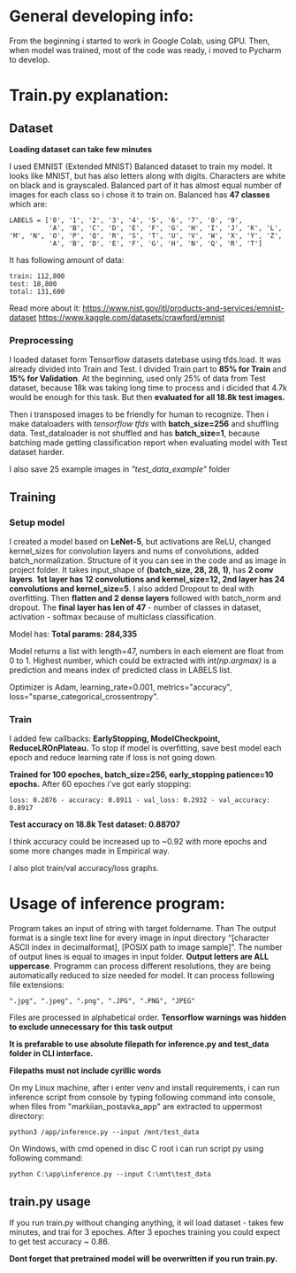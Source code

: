 # General developing info:
From the beginning i started to work in Google Colab, using GPU. Then, when model was trained, most of the code was ready, i moved to Pycharm to develop.

# Train.py explanation:
## Dataset
**Loading dataset can take few minutes**

I used EMNIST (Extended MNIST) Balanced dataset to train my model. It looks like MNIST, but has also letters along with digits. Characters are white on black and is grayscaled. Balanced part of it has almost equal number of images for each class so i chose it to train on. Balanced has **47 classes** which are: 

```
LABELS = ['0', '1', '2', '3', '4', '5', '6', '7', '8', '9', 
          'A', 'B', 'C', 'D', 'E', 'F', 'G', 'H', 'I', 'J', 'K', 'L', 'M', 'N', 'O', 'P', 'Q', 'R', 'S', 'T', 'U', 'V', 'W', 'X', 'Y', 'Z',
          'A', 'B', 'D', 'E', 'F', 'G', 'H', 'N', 'Q', 'R', 'T']
```
It has following amount of data:
```
train: 112,800
test: 18,800
total: 131,600
```
Read more about it:
https://www.nist.gov/itl/products-and-services/emnist-dataset
https://www.kaggle.com/datasets/crawford/emnist

### Preprocessing

I loaded dataset form Tensorflow datasets datebase using tfds.load. It was already divided into Train and Test. I divided Train part to **85% for Train** and **15% for Validation**. At the  beginning, used only 25% of data from Test dataset, because 18k was taking long time to process and i dicided that 4.7k would be enough for this task. But then **evaluated for all 18.8k test images.**

Then i transposed images to be friendly for human to recognize. 
Then i make dataloaders with *tensorflow tfds* with **batch_size=256** and shuffling data. Test_dataloader is not shuffled and has **batch_size=1**, because batching made getting classification report when evaluating model with Test dataset harder.

I also save 25 example images in *"test_data_example"* folder

## Training
### Setup model
I created a model based on **LeNet-5**, but activations are ReLU, changed kernel_sizes for convolution layers and nums of convolutions, added batch_normalization. Structure of it you can see in the code and as image in project folder. It takes input_shape of **(batch_size, 28, 28, 1)**, has **2 conv layers**. **1st layer has 12 convolutions and kernel_size=12, 2nd layer has 24 convolutions and kernel_size=5**. I also added Dropout to deal with overfitting. Then **flatten and 2 dense layers** followed with batch_norm and dropout. The **final layer has len of 47** - number of classes in dataset, activation - softmax because of multiclass classification. 

Model has: **Total params: 284,335**

Model returns a list with length=47, numbers in each element are float from 0 to 1. Highest number, which could be extracted with *int(np.argmax)* is a prediction and means index of predicted class in LABELS list.

Optimizer is Adam, learning_rate=0.001, metrics="accuracy", loss="sparse_categorical_crossentropy". 

### Train
I added few callbacks: **EarlyStopping, ModelCheckpoint, ReduceLROnPlateau.** 
To stop if model is overfitting, save best model each epoch and reduce learning rate if loss is not going down.

**Trained for 100 epoches, batch_size=256, early_stopping patience=10 epochs.**
After 60 epoches i've got early stopping: 
```
loss: 0.2876 - accuracy: 0.8911 - val_loss: 0.2932 - val_accuracy: 0.8917
```
**Test accuracy on 18.8k Test dataset: 0.88707**

I think accuracy could be increased up to ~0.92 with more epochs and some more changes made in Empirical way.

I also plot train/val accuracy/loss graphs.

# Usage of inference program:
Program takes an input of string with target foldername. Than The output format is a single text line for every image in input directory “[character ASCII index in decimalformat], [POSIX path to image sample]”. The number of output lines is equal to images in input folder. **Output letters are ALL uppercase**. Programm can process different resolutions, they are being automatically reduced to size needed for model.
It can process following file extensions:

```
".jpg", ".jpeg", ".png", ".JPG", ".PNG", "JPEG"
```

Files are processed in alphabetical order.
**Tensorflow warnings was hidden to exclude unnecessary for this task output**

**It is prefarable to use absolute filepath for inference.py and test_data folder in CLI interface.**

**Filepaths must not include cyrillic words**

On my Linux machine, after i enter venv and install requirements, i can run inference script from console by typing following command into console, when files from "markiian_postavka_app" are extracted to uppermost directory:
```
python3 /app/inference.py --input /mnt/test_data
```
On Windows, with cmd opened in disc C root i can run script py using following command:
```
python C:\app\inference.py --input C:\mnt\test_data
```
## train.py usage
If you run train.py without changing anything, it wil load dataset - takes few minutes, and trai for 3 epoches. After 3 epoches training you could expect to get test accuracy ~ 0.86. 

**Dont forget that pretrained model will be overwritten if you run train.py.**
